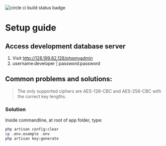 ![circle ci build status badge](https://circleci.com/gh/nus-mtp/bill-organizer.png?circle-token=:circle-token)
# Setup guide

## Access development database server
1. Visit http://128.199.82.128/phpmyadmin
2. username:developer | password:password

## Common problems and solutions:

> The only supported ciphers are AES-128-CBC and AES-256-CBC with the correct key lengths.
### Solution
Inside commandline, at root of app folder, type:
```sh
php artisan config:clear
cp .env.example .env
php artisan key:generate
```
